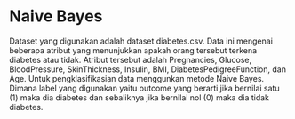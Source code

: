 # Naive Bayes

Dataset yang digunakan adalah dataset diabetes.csv. Data ini mengenai beberapa atribut yang menunjukkan apakah orang tersebut terkena diabetes atau tidak.
Atribut tersebut adalah Pregnancies,	Glucose,	BloodPressure,	SkinThickness,	Insulin,	BMI,	DiabetesPedigreeFunction, dan	Age. Untuk pengklasifikasian data menggunkan metode Naive Bayes. 
Dimana label yang digunakan yaitu outcome yang berarti jika bernilai satu (1) maka dia diabetes dan sebaliknya jika bernilai nol (0) maka dia tidak diabetes.
